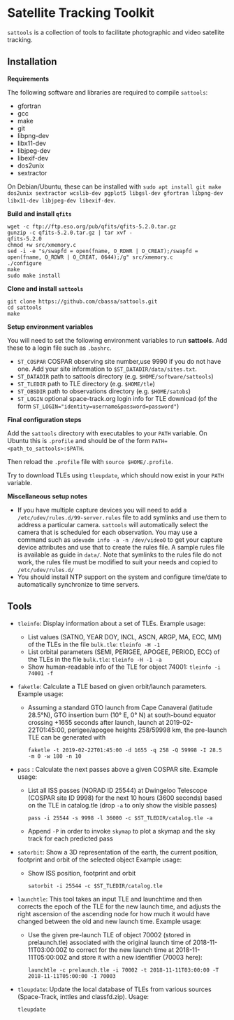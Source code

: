 Satellite Tracking Toolkit
=========

`sattools` is a collection of tools to facilitate photographic and video satellite tracking.

Installation
------

**Requirements**

The following software and libraries are required to compile `sattools`:
* gfortran
* gcc
* make
* git
* libpng-dev
* libx11-dev
* libjpeg-dev
* libexif-dev
* dos2unix
* sextractor

On Debian/Ubuntu, these can be installed with `sudo apt install git make dos2unix sextractor wcslib-dev pgplot5 libgsl-dev gfortran libpng-dev libx11-dev libjpeg-dev libexif-dev`.

**Build and install `qfits`**

```
wget -c ftp://ftp.eso.org/pub/qfits/qfits-5.2.0.tar.gz
gunzip -c qfits-5.2.0.tar.gz | tar xvf -
qfits-5.2.0
chmod +w src/xmemory.c
sed -i -e "s/swapfd = open(fname, O_RDWR | O_CREAT);/swapfd = open(fname, O_RDWR | O_CREAT, 0644);/g" src/xmemory.c
./configure
make
sudo make install
```

**Clone and install `sattools`**

```
git clone https://github.com/cbassa/sattools.git
cd sattools
make
```

**Setup environment variables**

You will need to set the following environment variables to run **sattools**. Add these to a login file such as `.bashrc`.
* `ST_COSPAR` COSPAR observing site number,use 9990 if you do not have one. Add your site information to `$ST_DATADIR/data/sites.txt`.
* `ST_DATADIR` path to sattools directory (e.g. `$HOME/software/sattools`)
* `ST_TLEDIR` path to TLE directory (e.g. `$HOME/tle`)
* `ST_OBSDIR` path to observations directory (e.g. `$HOME/satobs`)
* `ST_LOGIN` optional space-track.org login info for TLE download (of the form `ST_LOGIN="identity=username&password=password"`)

**Final configuration steps**

Add the `sattools` directory with executables to your `PATH` variable. On Ubuntu this is `.profile` and should be of the form `PATH=<path_to_sattools>:$PATH`.

Then reload the `.profile` file with `source $HOME/.profile`.

Try to download TLEs using `tleupdate`, which should now exist in your `PATH` variable.

**Miscellaneous setup notes**

* If you have multiple capture devices you will need to add a `/etc/udev/rules.d/99-server.rules` file to add symlinks and use them to address a particular camera. `sattools` will automatically select the camera that is scheduled for each observation.  You may use a command such as `udevadm info -a -n /dev/video0` to get your capture device attributes and use that to create the rules file. A sample rules file is available as guide in `data/`. Note that symlinks to the rules file do not work, the rules file must be modified to suit your needs and copied to `/etc/udev/rules.d/`
* You should install NTP support on the system and configure time/date to automatically synchronize to time servers.

Tools
-----

* `tleinfo`: Display information about a set of TLEs.
  Example usage:
  - List values (SATNO, YEAR DOY, INCL, ASCN, ARGP, MA, ECC, MM) of the TLEs in the file `bulk.tle`: `tleinfo -H -1`
  - List orbital parameters (SEMI, PERIGEE, APOGEE, PERIOD, ECC) of the TLEs in the file `bulk.tle`: `tleinfo -H -1 -a`
  - Show human-readable info of the TLE for object 74001: `tleinfo -i 74001 -f`
  
* `faketle`: Calculate a TLE based on given orbit/launch parameters.
  Example usage:
  - Assuming a standard GTO launch from Cape Canaveral (latitude 28.5°N), GTO insertion burn (10° E, 0° N) at south-bound equator crossing +1655 seconds after launch,
    launch at 2019-02-22T01:45:00, perigee/apogee heights 258/59998 km, the pre-launch TLE can be generated with
    ```
    faketle -t 2019-02-22T01:45:00 -d 1655 -q 258 -Q 59998 -I 28.5 -m 0 -w 180 -n 10
    ```

* `pass` : Calculate the next passes above a given COSPAR site.
  Example usage:
  - List all ISS passes (NORAD ID 25544) at Dwingeloo Telescope (COSPAR
    site ID 9998) for the next 10 hours (3600 seconds) based on the TLE
    in catalog.tle (drop `-a` to only show the visible passes)
    ```
    pass -i 25544 -s 9998 -l 36000 -c $ST_TLEDIR/catalog.tle -a
    ```
  - Append `-P` in order to invoke `skymap` to plot a skymap and the
    sky track for each predicted pass

* `satorbit`: Show a 3D representation of the earth, the current position,
  footprint and orbit of the selected object
  Example usage:
  - Show ISS position, footprint and orbit
    ```
    satorbit -i 25544 -c $ST_TLEDIR/catalog.tle
    ```

* `launchtle`: This tool takes an input TLE and launchtime and then corrects
  the epoch of the TLE for the new launch time, and adjusts the right ascension
  of the ascending node for how much it would have changed between the old
  and new launch time.
  Example usage:
  - Use the given pre-launch TLE of object 70002 (stored in prelaunch.tle) associated with
    the original launch time of 2018-11-11T03:00:00Z to correct for the new launch time
    at 2018-11-11T05:00:00Z and store it with a new identifier (70003 here):
    ```
    launchtle -c prelaunch.tle -i 70002 -t 2018-11-11T03:00:00 -T 2018-11-11T05:00:00 -I 70003
    ```

* `tleupdate`: Update the local database of TLEs from various
  sources (Space-Track, inttles and classfd.zip).
  Usage:
  ```
  tleupdate
  ```
